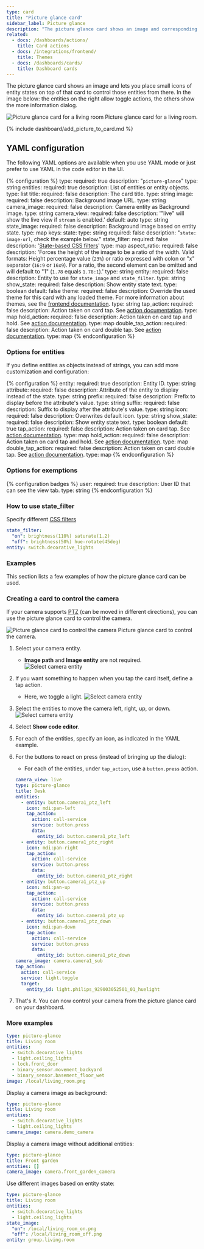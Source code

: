 ```yaml
---
type: card
title: "Picture glance card"
sidebar_label: Picture glance
description: "The picture glance card shows an image and corresponding entity states as an icon. The entities on the right side allow toggle actions, others show the more information dialog."
related:
  - docs: /dashboards/actions/
    title: Card actions
  - docs: /integrations/frontend/
    title: Themes
  - docs: /dashboards/cards/
    title: Dashboard cards
---
```


The picture glance card shows an image and lets you place small icons of entity states on top of that card to control those entities from there. In the image below: the entities on the right allow toggle actions, the others show the more information dialog.

<p class='img'>
  <img src='/images/dashboards/picture_glance.gif' alt='Picture glance card for a living room'>
  Picture glance card for a living room.
</p>

{% include dashboard/add_picture_to_card.md %}

## YAML configuration

The following YAML options are available when you use YAML mode or just prefer to use YAML in the code editor in the UI.

{% configuration %}
type:
  required: true
  description: "`picture-glance`"
  type: string
entities:
  required: true
  description: List of entities or entity objects.
  type: list
title:
  required: false
  description: The card title.
  type: string
image:
  required: false
  description: Background image URL.
  type: string
camera_image:
  required: false
  description: Camera entity as Background image.
  type: string
camera_view:
  required: false
  description: '"live" will show the live view if `stream` is enabled.'
  default: auto
  type: string
state_image:
  required: false
  description: Background image based on entity state.
  type: map
  keys:
    state:
      type: string
      required: false
      description: "`state: image-url`, check the example below."
state_filter:
  required: false
  description: '[State-based CSS filters](#how-to-use-state_filter)'
  type: map
aspect_ratio:
  required: false
  description: 'Forces the height of the image to be a ratio of the width. Valid formats: Height percentage value (`23%`) or ratio expressed with colon or "x" separator (`16:9` or `16x9`). For a ratio, the second element can be omitted and will default to "1" (`1.78` equals `1.78:1`).'
  type: string
entity:
  required: false
  description: Entity to use for `state_image` and `state_filter`.
  type: string
show_state:
  required: false
  description: Show entity state text.
  type: boolean
  default: false
theme:
  required: false
  description: Override the used theme for this card with any loaded theme. For more information about themes, see the [frontend documentation](/integrations/frontend/).
  type: string
tap_action:
  required: false
  description: Action taken on card tap. See [action documentation](/dashboards/actions/#tap-action).
  type: map
hold_action:
  required: false
  description: Action taken on card tap and hold. See [action documentation](/dashboards/actions/#hold-action).
  type: map
double_tap_action:
  required: false
  description: Action taken on card double tap. See [action documentation](/dashboards/actions/).
  type: map
{% endconfiguration %}

### Options for entities

If you define entities as objects instead of strings, you can add more customization and configuration:

{% configuration %}
entity:
  required: true
  description: Entity ID.
  type: string
attribute:
  required: false
  description: Attribute of the entity to display instead of the state.
  type: string
prefix:
  required: false
  description: Prefix to display before the attribute's value.
  type: string
suffix:
  required: false
  description: Suffix to display after the attribute's value.
  type: string
icon:
  required: false
  description: Overwrites default icon.
  type: string
show_state:
  required: false
  description: Show entity state text.
  type: boolean
  default: true
tap_action:
  required: false
  description: Action taken on card tap. See [action documentation](/dashboards/actions/#tap-action).
  type: map
hold_action:
  required: false
  description: Action taken on card tap and hold. See [action documentation](/dashboards/actions/#hold-action).
  type: map
double_tap_action:
  required: false
  description: Action taken on card double tap. See [action documentation](/dashboards/actions/#double-tap-action).
  type: map
{% endconfiguration %}

### Options for exemptions

{% configuration badges %}
user:
  required: true
  description: User ID that can see the view tab.
  type: string
{% endconfiguration %}

### How to use state_filter

Specify different [CSS filters](https://developer.mozilla.org/en-US/docs/Web/CSS/filter)

```yaml
state_filter:
  "on": brightness(110%) saturate(1.2)
  "off": brightness(50%) hue-rotate(45deg)
entity: switch.decorative_lights
```

### Examples

This section lists a few examples of how the picture glance card can be used.

### Creating a card to control the camera

If your camera supports <abbr title="pan, tilt, and zoom">PTZ</abbr> (can be moved in different directions), you can use the picture glance card to control the camera.

<p class='img'>
  <img src='/images/dashboards/picture_glance_camera_control.gif' alt='Picture glance card to control the camera'>
  Picture glance card to control the camera.
</p>

1. Select your camera entity.
    - **Image path** and **Image entity** are not required.
    ![Select camera entity](/images/dashboards/picture_glance_card_select_camera_entity.png)
2. If you want something to happen when you tap the card itself, define a tap action.
   - Here, we toggle a light.
   ![Select camera entity](/images/dashboards/picture_glance_card_define_tap_action.png)
3. Select the entities to move the camera left, right, up, or down.
   ![Select camera entity](/images/dashboards/picture_glance_card_select_camera_arrows.png)
4. Select **Show code editor**.
5. For each of the entities, specify an icon, as indicated in the YAML example.
6. For the buttons to react on press (instead of bringing up the dialog):
   - For each of the entities, under `tap_action`, use a `button.press` action.

    ```yaml
    camera_view: live
    type: picture-glance
    title: Desk
    entities:
      - entity: button.camera1_ptz_left
        icon: mdi:pan-left
        tap_action:
          action: call-service
          service: button.press
          data:
            entity_id: button.camera1_ptz_left
      - entity: button.camera1_ptz_right
        icon: mdi:pan-right
        tap_action:
          action: call-service
          service: button.press
          data:
            entity_id: button.camera1_ptz_right
      - entity: button.camera1_ptz_up
        icon: mdi:pan-up
        tap_action:
          action: call-service
          service: button.press
          data:
            entity_id: button.camera1_ptz_up
      - entity: button.camera1_ptz_down
        icon: mdi:pan-down
        tap_action:
          action: call-service
          service: button.press
          data:
            entity_id: button.camera1_ptz_down
    camera_image: camera.camera1_sub
    tap_action:
      action: call-service
      service: light.toggle
      target:
        entity_id: light.philips_929003052501_01_huelight
    ```
7. That's it. You can now control your camera from the picture glance card on your dashboard.

### More examples

```yaml
type: picture-glance
title: Living room
entities:
  - switch.decorative_lights
  - light.ceiling_lights
  - lock.front_door
  - binary_sensor.movement_backyard
  - binary_sensor.basement_floor_wet
image: /local/living_room.png
```

Display a camera image as background:

```yaml
type: picture-glance
title: Living room
entities:
  - switch.decorative_lights
  - light.ceiling_lights
camera_image: camera.demo_camera
```

Display a camera image without additional entities:

```yaml
type: picture-glance
title: Front garden
entities: []
camera_image: camera.front_garden_camera
```

Use different images based on entity state:

```yaml
type: picture-glance
title: Living room
entities:
  - switch.decorative_lights
  - light.ceiling_lights
state_image:
  "on": /local/living_room_on.png
  "off": /local/living_room_off.png
entity: group.living.room
```
